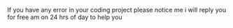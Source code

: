 If you have any error in your coding project please notice me i will reply you for free am on 24 hrs of day to help you
